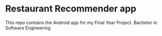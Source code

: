 # Restaurant Recommender app
This repo contains the Android app for my Final Year Project.
Bachelor in Software Engineering.
